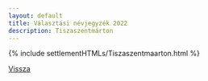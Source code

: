 ```yaml
---
layout: default
title: Választási névjegyzék 2022
description: Tiszaszentmárton
---
```


{% include settlementHTMLs/Tiszaszentmaarton.html %}

[Vissza](./)
